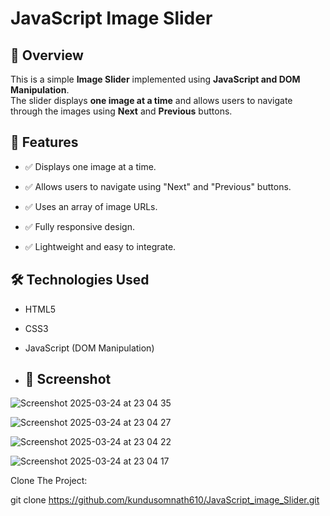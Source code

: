 # JavaScript Image Slider

## 📌 Overview

This is a simple **Image Slider** implemented using **JavaScript and DOM Manipulation**.  
The slider displays **one image at a time** and allows users to navigate through the images using **Next** and **Previous** buttons.

## 🎯 Features

- ✅ Displays one image at a time.

- ✅ Allows users to navigate using "Next" and "Previous" buttons.

- ✅ Uses an array of image URLs.

- ✅ Fully responsive design.

- ✅ Lightweight and easy to integrate.

## 🛠️ Technologies Used

- HTML5

- CSS3

- JavaScript (DOM Manipulation)

- ## 🚀 Screenshot

![Screenshot 2025-03-24 at 23 04 35](https://github.com/user-attachments/assets/4e72b3a3-1fa3-473c-b82c-bf2c3b6198ac)

![Screenshot 2025-03-24 at 23 04 27](https://github.com/user-attachments/assets/11c88a72-94fe-4e6a-be93-e8c2ec7eb580)

![Screenshot 2025-03-24 at 23 04 22](https://github.com/user-attachments/assets/8b0cc66f-85d7-475e-83b5-d386ca692e0b)

![Screenshot 2025-03-24 at 23 04 17](https://github.com/user-attachments/assets/ed64b36e-85bc-4b34-a296-588d972ba0d4)

Clone The Project:

git clone https://github.com/kundusomnath610/JavaScript_image_Slider.git


